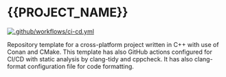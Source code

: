 # {{PROJECT_NAME}}
[![.github/workflows/ci-cd.yml](https://github.com/{{USERNAME}}/{{PROJECT_NAME}}/actions/workflows/ci-cd.yml/badge.svg)](https://github.com/{{USERNAME}}/{{PROJECT_NAME}}/actions/workflows/ci-cd.yml)

Repository template for a cross-platform project written in C++ with use of Conan and CMake. This template has also GitHub actions configured for CI/CD with static analysis by clang-tidy and cppcheck. It has also clang-format configuration file for code formatting.
